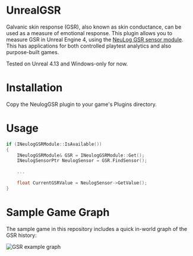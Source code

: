 # UnrealGSR
Galvanic skin response (GSR), also known as skin conductance, can be used as a measure of emotional response. This plugin allows you to measure GSR in Unreal Engine 4, using the [NeuLog GSR sensor module](https://neulog.com/gsr/). This has applications for both controlled playtest analytics and also purpose-built games.

Tested on Unreal 4.13 and Windows-only for now.

# Installation
Copy the NeulogGSR plugin to your game's Plugins directory.

# Usage
```c++
if (INeulogGSRModule::IsAvailable())
{
	INeulogGSRModule& GSR = INeulogGSRModule::Get();
	INeulogSensorPtr NeulogSensor = GSR.FindSensor();
	
	...
	
	float CurrentGSRValue = NeulogSensor->GetValue();
}
```

# Sample Game Graph
The sample game in this repository includes a quick in-world graph of the GSR history:

![GSR example graph](http://i.imgur.com/zIL8NFl.png)
